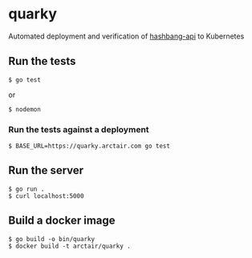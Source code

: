 # quarky
Automated deployment and verification of [hashbang-api](https://github.com/arctair/hashbang-api) to Kubernetes
## Run the tests
```
$ go test
```
or
```
$ nodemon
```
### Run the tests against a deployment
```
$ BASE_URL=https://quarky.arctair.com go test
```
## Run the server
```
$ go run .
$ curl localhost:5000
```
## Build a docker image
```
$ go build -o bin/quarky
$ docker build -t arctair/quarky .
```
